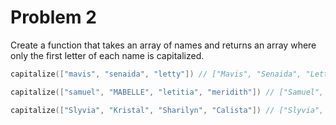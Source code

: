 # Problem 2

Create a function that takes an array of names and returns an array where only the first letter of each name 
is capitalized.

```go
capitalize(["mavis", "senaida", "letty"]) // ["Mavis", "Senaida", "Letty"]

capitalize(["samuel", "MABELLE", "letitia", "meridith"]) // ["Samuel", "Mabelle", "Letitia", "Meridith"]

capitalize(["Slyvia", "Kristal", "Sharilyn", "Calista"]) // ["Slyvia", "Kristal", "Sharilyn", "Calista"]
```
